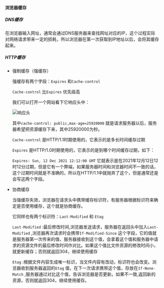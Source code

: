 #### 浏览器缓存

##### DNS缓存

在浏览器输入网址，通常会通过DNS服务器来查找网址对应的IP，这个过程实际对网络请求带来一定的损耗，所以浏览器在第一次获取到IP地址以后，会将其缓存起来。

##### HTTP缓存

* 强制缓存（强缓存）

  强缓存有两个字段：``Expires``  和``Cache-control`` 

  ``Cache-control`` 比``Expires`` 优先级高

  我们可以打开一个网站看下它响应头中：

  ![响应头](E:\github\daily\img\响应头.png)

  其中``cache-control: public,max-age=25920000`` 就是请求服务器以后，服务器希望把资源缓存下来，其中25920000为秒。

  ``Cache-control`` 是HTTP/1.1时期使用的，它表示的是多长时间缓存过期

  ``Expires`` 是HTTP/1.0时期使用的，它表示的是到哪个时间缓存过期，如下：

  ``Expires: Sun, 12 Dec 2021 12:12:00 GMT``  它就表示是在2021年12月12日12时12分过期，但是它有一个弊端，如果服务器时间和浏览器时间不一致的话，这个过期时间就是不准确的，所以在HTTP/1.1中就抛弃了这个，但是通常还是会写这两个字段。

* 协商缓存

  当强缓存失效，浏览器在请求头中携带缓存标识符，有服务器根据标识符来确定是否使用缓存，这个就是协商缓存。

  它同样也有两个标识符：``Last-Modified`` 和 ``Etag`` 

  ``Last-Modified`` :最后修改时间,浏览器发送请求，服务器在返回头中加入``Last-Modified`` ,浏览器再次请求时会携带``If-Modified-Since`` 这个字段，它的值就是服务器第一次传来的值，服务器接收到这个值，会拿着这个值和服务器中请求的资源文件的最后修改时间作对比。如果这个值比文件资源的修改时间小，就更新缓存；否则就返回304，继续使用缓存

  ``Etag`` :根据文件内容生成唯一标识，当文件内容有改动，标识符也会改变。浏览器收到服务器返回的``Etag`` 值，在下一次请求携带这个值，存放在``If-None-Match`` ,服务器通过对比这个值，告诉浏览器是否更新。如果不一致,返回新的资源，否则就返回304，继续使用缓存。

  